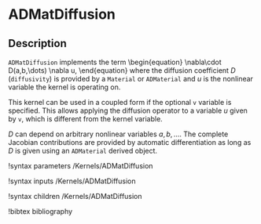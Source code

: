# ADMatDiffusion

## Description

`ADMatDiffusion` implements the term
\begin{equation}
\nabla\cdot D(a,b,\dots) \nabla u,
\end{equation}
where the diffusion coefficient $D$ (`diffusivity`) is provided by a `Material` or
`ADMaterial` and $u$ is the nonlinear variable the kernel is operating on.

This kernel can be used in a coupled form if the optional `v` variable is
specified. This allows applying the diffusion operator to a variable $u$ given
by `v`, which is different from the kernel variable.

$D$ can depend on arbitrary nonlinear variables $a,b,\dots$. The complete
Jacobian contributions are provided by automatic differentiation as long as $D$
is given using an `ADMaterial` derived object.

!syntax parameters /Kernels/ADMatDiffusion

!syntax inputs /Kernels/ADMatDiffusion

!syntax children /Kernels/ADMatDiffusion

!bibtex bibliography
